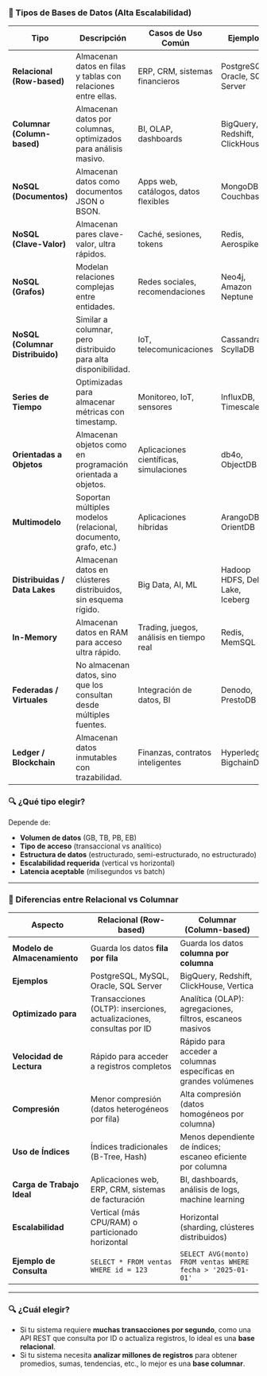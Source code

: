 ### 🧠 Tipos de Bases de Datos (Alta Escalabilidad)

| **Tipo** | **Descripción** | **Casos de Uso Común** | **Ejemplos** |
|----------|------------------|-------------------------|--------------|
| **Relacional (Row-based)** | Almacenan datos en filas y tablas con relaciones entre ellas. | ERP, CRM, sistemas financieros | PostgreSQL, Oracle, SQL Server |
| **Columnar (Column-based)** | Almacenan datos por columnas, optimizados para análisis masivo. | BI, OLAP, dashboards | BigQuery, Redshift, ClickHouse |
| **NoSQL (Documentos)** | Almacenan datos como documentos JSON o BSON. | Apps web, catálogos, datos flexibles | MongoDB, Couchbase |
| **NoSQL (Clave-Valor)** | Almacenan pares clave-valor, ultra rápidos. | Caché, sesiones, tokens | Redis, Aerospike |
| **NoSQL (Grafos)** | Modelan relaciones complejas entre entidades. | Redes sociales, recomendaciones | Neo4j, Amazon Neptune |
| **NoSQL (Columnar Distribuido)** | Similar a columnar, pero distribuido para alta disponibilidad. | IoT, telecomunicaciones | Cassandra, ScyllaDB |
| **Series de Tiempo** | Optimizadas para almacenar métricas con timestamp. | Monitoreo, IoT, sensores | InfluxDB, TimescaleDB |
| **Orientadas a Objetos** | Almacenan objetos como en programación orientada a objetos. | Aplicaciones científicas, simulaciones | db4o, ObjectDB |
| **Multimodelo** | Soportan múltiples modelos (relacional, documento, grafo, etc.) | Aplicaciones híbridas | ArangoDB, OrientDB |
| **Distribuidas / Data Lakes** | Almacenan datos en clústeres distribuidos, sin esquema rígido. | Big Data, AI, ML | Hadoop HDFS, Delta Lake, Iceberg |
| **In-Memory** | Almacenan datos en RAM para acceso ultra rápido. | Trading, juegos, análisis en tiempo real | Redis, MemSQL |
| **Federadas / Virtuales** | No almacenan datos, sino que los consultan desde múltiples fuentes. | Integración de datos, BI | Denodo, PrestoDB |
| **Ledger / Blockchain** | Almacenan datos inmutables con trazabilidad. | Finanzas, contratos inteligentes | Hyperledger, BigchainDB |



### 🔍 ¿Qué tipo elegir?

Depende de:
- **Volumen de datos** (GB, TB, PB, EB)
- **Tipo de acceso** (transaccional vs analítico)
- **Estructura de datos** (estructurado, semi-estructurado, no estructurado)
- **Escalabilidad requerida** (vertical vs horizontal)
- **Latencia aceptable** (milisegundos vs batch)


--- 

### 🧩 Diferencias entre Relacional vs Columnar

| **Aspecto** | **Relacional (Row-based)** | **Columnar (Column-based)** |
|-------------|-----------------------------|------------------------------|
| **Modelo de Almacenamiento** | Guarda los datos **fila por fila** | Guarda los datos **columna por columna** |
| **Ejemplos** | PostgreSQL, MySQL, Oracle, SQL Server | BigQuery, Redshift, ClickHouse, Vertica |
| **Optimizado para** | Transacciones (OLTP): inserciones, actualizaciones, consultas por ID | Analítica (OLAP): agregaciones, filtros, escaneos masivos |
| **Velocidad de Lectura** | Rápido para acceder a registros completos | Rápido para acceder a columnas específicas en grandes volúmenes |
| **Compresión** | Menor compresión (datos heterogéneos por fila) | Alta compresión (datos homogéneos por columna) |
| **Uso de Índices** | Índices tradicionales (B-Tree, Hash) | Menos dependiente de índices; escaneo eficiente por columna |
| **Carga de Trabajo Ideal** | Aplicaciones web, ERP, CRM, sistemas de facturación | BI, dashboards, análisis de logs, machine learning |
| **Escalabilidad** | Vertical (más CPU/RAM) o particionado horizontal | Horizontal (sharding, clústeres distribuidos) |
| **Ejemplo de Consulta** | `SELECT * FROM ventas WHERE id = 123` | `SELECT AVG(monto) FROM ventas WHERE fecha > '2025-01-01'` |

---

### 🔍 ¿Cuál elegir?

- Si tu sistema requiere **muchas transacciones por segundo**, como una API REST que consulta por ID o actualiza registros, lo ideal es una **base relacional**.
- Si tu sistema necesita **analizar millones de registros** para obtener promedios, sumas, tendencias, etc., lo mejor es una **base columnar**.
